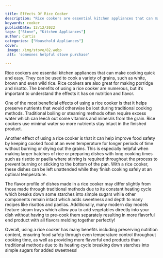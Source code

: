 ```yaml
---

title: Effects Of Rice Cooker
description: "Rice cookers are essential kitchen appliances that can make cooking quick and easy. They can be used to cook a variety of grains, ...get more info"
keywords: cooker
publishDate: 12/12/2022
tags: ["Stove", "Kitchen Appliances"]
author: Curtis
categories: ["Household Appliances"]
cover: 
 image: /img/stove/82.webp
 alt: 'someones helpful stove purchase'

---
```


Rice cookers are essential kitchen appliances that can make cooking quick and easy. They can be used to cook a variety of grains, such as white, brown and even wild rice. Rice cookers are also great for making porridge and risotto. The benefits of using a rice cooker are numerous, but it’s important to understand the effects it has on nutrition and flavor. 

One of the most beneficial effects of using a rice cooker is that it helps preserve nutrients that would otherwise be lost during traditional cooking methods. Traditional boiling or steaming methods often require excess water which can leech out some vitamins and minerals from the grain. Rice cookers use minimal water so more nutrients stay intact in the finished product. 

Another effect of using a rice cooker is that it can help improve food safety by keeping cooked food at an even temperature for longer periods of time without burning or drying out the grains. This is especially helpful when making larger batches of rice or preparing dishes with long cooking times such as risotto or paella where stirring is required throughout the process to prevent burning or sticking to the bottom of the pan. With a rice cooker, these dishes can be left unattended while they finish cooking safely at an optimal temperature. 

The flavor profile of dishes made in a rice cooker may differ slightly from those made through traditional methods due to its constant heating cycle which breaks down some starches into simple sugars while other components remain intact which adds sweetness and depth to many recipes like risottos and paellas. Additionally, many modern day models feature steam trays which allow you to add vegetables directly into your dish without having to pre-cook them separately resulting in more flavorful end product with all flavors melding together perfectly! 

Overall, using a rice cooker has many benefits including preserving nutrition content, ensuring food safety through even temperature control throughout cooking time, as well as providing more flavorful end products than traditional methods due to its heating cycle breaking down starches into simple sugars for added sweetness!
